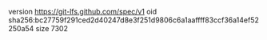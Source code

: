 version https://git-lfs.github.com/spec/v1
oid sha256:bc27759f291ced2d40247d8e3f251d9806c6a1aaffff83ccf36a14ef52250a54
size 7302
